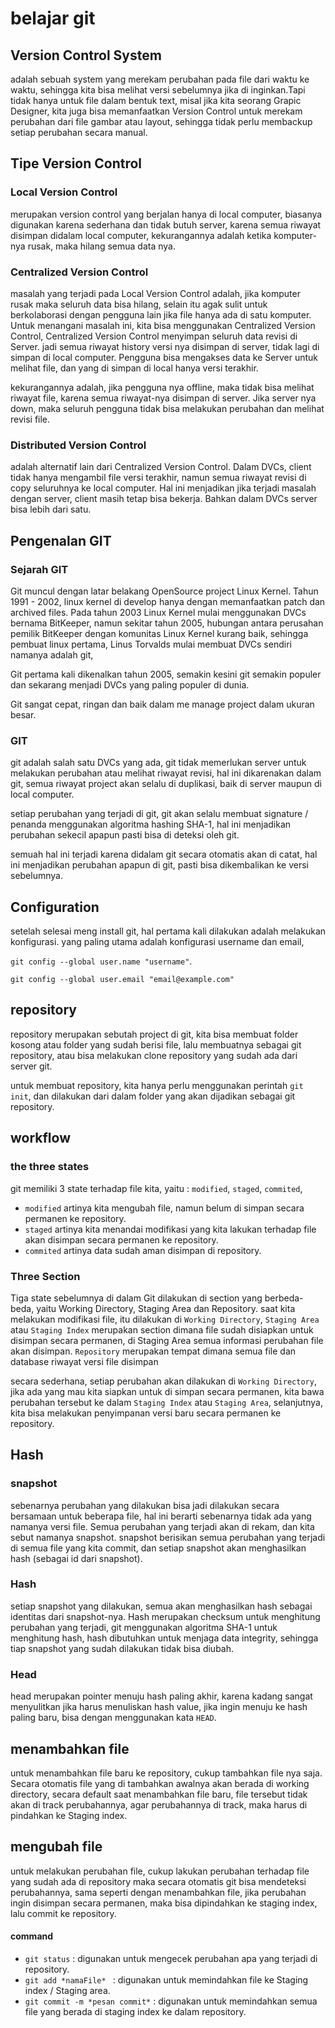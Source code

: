 # belajar git

## Version Control System

adalah sebuah system yang merekam perubahan pada file dari waktu ke waktu, sehingga kita bisa melihat versi sebelumnya jika di inginkan.Tapi tidak hanya untuk file dalam bentuk text, misal jika kita seorang Grapic Designer, kita juga bisa memanfaatkan Version Control untuk merekam perubahan dari file gambar atau layout, sehingga tidak perlu membackup setiap perubahan secara manual.

## Tipe Version Control

### Local Version Control

merupakan version control yang berjalan hanya di local computer, biasanya digunakan karena sederhana dan tidak butuh server, karena semua riwayat disimpan didalam local computer, kekurangannya adalah ketika komputer-nya rusak, maka hilang semua data nya.

### Centralized Version Control

masalah yang terjadi pada Local Version Control adalah, jika komputer rusak maka seluruh data bisa hilang, selain itu agak sulit untuk berkolaborasi dengan pengguna lain jika file hanya ada di satu komputer. Untuk menangani masalah ini, kita bisa menggunakan Centralized Version Control, Centralized Version Control menyimpan seluruh data revisi di Server. jadi semua riwayat history versi nya disimpan di server, tidak lagi di simpan di local computer. Pengguna bisa mengakses data ke Server untuk melihat file, dan yang di simpan di local hanya versi terakhir.

kekurangannya adalah, jika pengguna nya offline, maka tidak bisa melihat riwayat file, karena semua riwayat-nya disimpan di server. Jika server nya down, maka seluruh pengguna tidak bisa melakukan perubahan dan melihat revisi file.

### Distributed Version Control

adalah alternatif lain dari Centralized Version Control. Dalam DVCs, client tidak hanya mengambil file versi terakhir, namun semua riwayat revisi di copy seluruhnya ke local computer. Hal ini menjadikan jika terjadi masalah dengan server, client masih tetap bisa bekerja. Bahkan dalam DVCs server bisa lebih dari satu.

## Pengenalan GIT

### Sejarah GIT

Git muncul dengan latar belakang OpenSource project Linux Kernel. Tahun 1991 - 2002, linux kernel di develop hanya dengan memanfaatkan patch dan archived files. Pada tahun 2003 Linux Kernel mulai menggunakan DVCs bernama BitKeeper, namun sekitar tahun 2005, hubungan antara perusahan pemilik BitKeeper dengan komunitas Linux Kernel kurang baik, sehingga pembuat linux pertama, Linus Torvalds mulai membuat DVCs sendiri namanya adalah git,

Git pertama kali dikenalkan tahun 2005, semakin kesini git semakin populer dan sekarang menjadi DVCs yang paling populer di dunia.

Git sangat cepat, ringan dan baik dalam me manage project dalam ukuran besar.

### GIT

git adalah salah satu DVCs yang ada, git tidak memerlukan server untuk melakukan perubahan atau melihat riwayat revisi, hal ini dikarenakan dalam git, semua riwayat project akan selalu di duplikasi, baik di server maupun di local computer.

setiap perubahan yang terjadi di git, git akan selalu membuat signature / penanda menggunakan algoritma hashing SHA-1, hal ini menjadikan perubahan sekecil apapun pasti bisa di deteksi oleh git.

semuah hal ini terjadi karena didalam git secara otomatis akan di catat, hal ini menjadikan perubahan apapun di git, pasti bisa dikembalikan ke versi sebelumnya.

## Configuration

setelah selesai meng install git, hal pertama kali dilakukan adalah melakukan konfigurasi. yang paling utama adalah konfigurasi username dan email,

`git config --global user.name "username"`.

`git config --global user.email "email@example.com"`

## repository

repository merupakan sebutah project di git, kita bisa membuat folder kosong atau folder yang sudah berisi file, lalu membuatnya sebagai git repository, atau bisa melakukan clone repository yang sudah ada dari server git.

untuk membuat repository, kita hanya perlu menggunakan perintah `git init`, dan dilakukan dari dalam folder yang akan dijadikan sebagai git repository.

## workflow

### the three states

git memiliki 3 state terhadap file kita, yaitu : `modified`, `staged`, `commited`,

- `modified` artinya kita mengubah file, namun belum di simpan secara permanen ke repository.
- `staged` artinya kita menandai modifikasi yang kita lakukan terhadap file akan disimpan secara permanen ke repository.
- `commited` artinya data sudah aman disimpan di repository.

### Three Section

Tiga state sebelumnya di dalam Git dilakukan di section yang berbeda-beda, yaitu Working Directory, Staging Area dan Repository. saat kita melakukan modifikasi file, itu dilakukan di `Working Directory`, `Staging Area` atau `Staging Index` merupakan section dimana file sudah disiapkan untuk disimpan secara permanen, di Staging Area semua informasi perubahan file akan disimpan. `Repository` merupakan tempat dimana semua file dan database riwayat versi file disimpan

secara sederhana, setiap perubahan akan dilakukan di `Working Directory`, jika ada yang mau kita siapkan untuk di simpan secara permanen, kita bawa perubahan tersebut ke dalam `Staging Index` atau `Staging Area`, selanjutnya, kita bisa melakukan penyimpanan versi baru secara permanen ke repository.

## Hash

### snapshot

sebenarnya perubahan yang dilakukan bisa jadi dilakukan secara bersamaan untuk beberapa file, hal ini berarti sebenarnya tidak ada yang namanya versi file. Semua perubahan yang terjadi akan di rekam, dan kita sebut namanya snapshot. snapshot berisikan semua perubahan yang terjadi di semua file yang kita commit, dan setiap snapshot akan menghasilkan hash (sebagai id dari snapshot).

### Hash

setiap snapshot yang dilakukan, semua akan menghasilkan hash sebagai identitas dari snapshot-nya. Hash merupakan checksum untuk menghitung perubahan yang terjadi, git menggunakan algoritma SHA-1 untuk menghitung hash, hash dibutuhkan untuk menjaga data integrity, sehingga tiap snapshot yang sudah dilakukan tidak bisa diubah.

### Head

head merupakan pointer menuju hash paling akhir, karena kadang sangat menyulitkan jika harus menuliskan hash value, jika ingin menuju ke hash paling baru, bisa dengan menggunakan kata `HEAD`.

## menambahkan file

untuk menambahkan file baru ke repository, cukup tambahkan file nya saja. Secara otomatis file yang di tambahkan awalnya akan berada di working directory, secara default saat menambahkan file baru, file tersebut tidak akan di track perubahannya, agar perubahannya di track, maka harus di pindahkan ke Staging index.

## mengubah file

untuk melakukan perubahan file, cukup lakukan perubahan terhadap file yang sudah ada di repository maka secara otomatis git bisa mendeteksi perubahannya, sama seperti dengan menambahkan file, jika perubahan ingin disimpan secara permanen, maka bisa dipindahkan ke staging index, lalu commit ke repository.

#### command

- `git status` : digunakan untuk mengecek perubahan apa yang terjadi di repository.
- `git add *namaFile* ` : digunakan untuk memindahkan file ke Staging index / Staging area.
- `git commit -m *pesan commit*` : digunakan untuk memindahkan semua file yang berada di staging index ke dalam repository.
